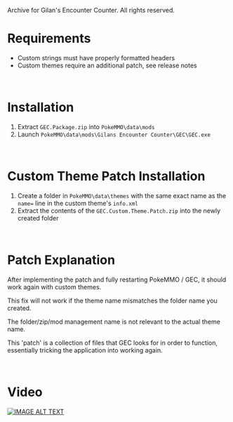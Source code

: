 Archive for Gilan's Encounter Counter. All rights reserved.

# Requirements
- Custom strings must have properly formatted headers
- Custom themes require an additional patch, see release notes

&nbsp;

# Installation
1. Extract `GEC.Package.zip` into `PokeMMO\data\mods`
2. Launch `PokeMMO\data\mods\Gilans Encounter Counter\GEC\GEC.exe`

&nbsp;

# Custom Theme Patch Installation
1. Create a folder in `PokeMMO\data\themes` with the same exact name as the `name=` line in the custom theme's `info.xml`
2. Extract the contents of the `GEC.Custom.Theme.Patch.zip` into the newly created folder

&nbsp;

# Patch Explanation
After implementing the patch and fully restarting PokeMMO / GEC, it should work again with custom themes.  

This fix will not work if the theme name mismatches the folder name you created.

The folder/zip/mod management name is not relevant to the actual theme name.

This 'patch' is a collection of files that GEC looks for in order to function, essentially tricking the application into working again.

&nbsp;

# Video
[![IMAGE ALT TEXT](http://img.youtube.com/vi/tILufld4j-w/0.jpg)](http://www.youtube.com/watch?v=tILufld4j-w "GEC Beta Release")


